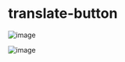 # translate-button

![image](https://user-images.githubusercontent.com/63454940/128017660-180076f0-6989-40e6-96ad-b177b5b49ffc.png)

![image](https://user-images.githubusercontent.com/63454940/128017703-19588035-80b7-4add-8ee1-72286b94fdf9.png)
